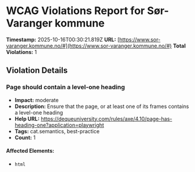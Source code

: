 # WCAG Violations Report for Sør-Varanger kommune

**Timestamp:** 2025-10-16T00:30:21.819Z
**URL:** [https://www.sor-varanger.kommune.no/#](https://www.sor-varanger.kommune.no/#)
**Total Violations:** 1

## Violation Details

### Page should contain a level-one heading

- **Impact:** moderate
- **Description:** Ensure that the page, or at least one of its frames contains a level-one heading
- **Help URL:** https://dequeuniversity.com/rules/axe/4.10/page-has-heading-one?application=playwright
- **Tags:** cat.semantics, best-practice
- **Count:** 1

#### Affected Elements:

- `html`
